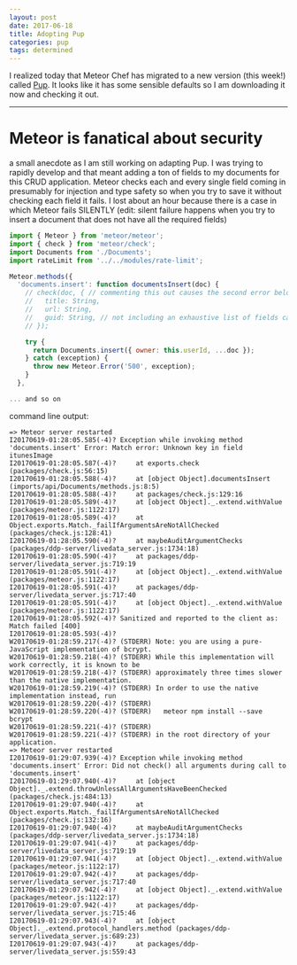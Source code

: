 ```yaml
---
layout: post
date: 2017-06-18
title: Adopting Pup
categories: pup
tags: determined
---
```


I realized today that Meteor Chef has migrated to a new version (this week!) called [Pup](http://cleverbeagle.com/pup). It looks like it has some sensible defaults so I am downloading it now and checking it out.

---

# Meteor is fanatical about security

a small anecdote as I am still working on adapting Pup. I was trying to rapidly develop and that meant adding a ton of fields to my documents for this CRUD application. Meteor checks each and every single field coming in presumably for injection and type safety so when you try to save it without checking each field it fails. I lost about an hour because there is a case in which Meteor fails SILENTLY (edit: silent failure happens when you try to insert a document that does not have all the required fields)

```javascript
import { Meteor } from 'meteor/meteor';
import { check } from 'meteor/check';
import Documents from './Documents';
import rateLimit from '../../modules/rate-limit';

Meteor.methods({
  'documents.insert': function documentsInsert(doc) {
    // check(doc, { // commenting this out causes the second error below
    //   title: String,
    //   url: String,
    //   guid: String, // not including an exhaustive list of fields causes the first error below
    // });

    try {
      return Documents.insert({ owner: this.userId, ...doc });
    } catch (exception) {
      throw new Meteor.Error('500', exception);
    }
  },  

... and so on
```

command line output:

```
=> Meteor server restarted
I20170619-01:28:05.585(-4)? Exception while invoking method 'documents.insert' Error: Match error: Unknown key in field itunesImage
I20170619-01:28:05.587(-4)?     at exports.check (packages/check.js:56:15)
I20170619-01:28:05.588(-4)?     at [object Object].documentsInsert (imports/api/Documents/methods.js:8:5)
I20170619-01:28:05.588(-4)?     at packages/check.js:129:16
I20170619-01:28:05.589(-4)?     at [object Object]._.extend.withValue (packages/meteor.js:1122:17)
I20170619-01:28:05.589(-4)?     at Object.exports.Match._failIfArgumentsAreNotAllChecked (packages/check.js:128:41)
I20170619-01:28:05.590(-4)?     at maybeAuditArgumentChecks (packages/ddp-server/livedata_server.js:1734:18)
I20170619-01:28:05.590(-4)?     at packages/ddp-server/livedata_server.js:719:19
I20170619-01:28:05.591(-4)?     at [object Object]._.extend.withValue (packages/meteor.js:1122:17)
I20170619-01:28:05.591(-4)?     at packages/ddp-server/livedata_server.js:717:40
I20170619-01:28:05.591(-4)?     at [object Object]._.extend.withValue (packages/meteor.js:1122:17)
I20170619-01:28:05.592(-4)? Sanitized and reported to the client as: Match failed [400]
I20170619-01:28:05.593(-4)? 
W20170619-01:28:59.217(-4)? (STDERR) Note: you are using a pure-JavaScript implementation of bcrypt.
W20170619-01:28:59.218(-4)? (STDERR) While this implementation will work correctly, it is known to be
W20170619-01:28:59.218(-4)? (STDERR) approximately three times slower than the native implementation.
W20170619-01:28:59.219(-4)? (STDERR) In order to use the native implementation instead, run
W20170619-01:28:59.220(-4)? (STDERR) 
W20170619-01:28:59.220(-4)? (STDERR)   meteor npm install --save bcrypt
W20170619-01:28:59.221(-4)? (STDERR) 
W20170619-01:28:59.221(-4)? (STDERR) in the root directory of your application.
=> Meteor server restarted
I20170619-01:29:07.939(-4)? Exception while invoking method 'documents.insert' Error: Did not check() all arguments during call to 'documents.insert'
I20170619-01:29:07.940(-4)?     at [object Object]._.extend.throwUnlessAllArgumentsHaveBeenChecked (packages/check.js:484:13)
I20170619-01:29:07.940(-4)?     at Object.exports.Match._failIfArgumentsAreNotAllChecked (packages/check.js:132:16)
I20170619-01:29:07.940(-4)?     at maybeAuditArgumentChecks (packages/ddp-server/livedata_server.js:1734:18)
I20170619-01:29:07.941(-4)?     at packages/ddp-server/livedata_server.js:719:19
I20170619-01:29:07.941(-4)?     at [object Object]._.extend.withValue (packages/meteor.js:1122:17)
I20170619-01:29:07.942(-4)?     at packages/ddp-server/livedata_server.js:717:40
I20170619-01:29:07.942(-4)?     at [object Object]._.extend.withValue (packages/meteor.js:1122:17)
I20170619-01:29:07.942(-4)?     at packages/ddp-server/livedata_server.js:715:46
I20170619-01:29:07.943(-4)?     at [object Object]._.extend.protocol_handlers.method (packages/ddp-server/livedata_server.js:689:23)
I20170619-01:29:07.943(-4)?     at packages/ddp-server/livedata_server.js:559:43
```
